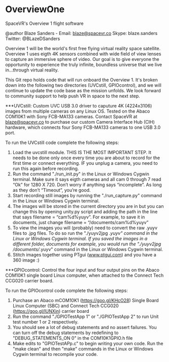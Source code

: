 # OverviewOne
SpaceVR's Overview 1 flight software

@author Blaze Sanders - Email: blaze@spacevr.co Skype: blaze.sanders Twitter: @BLazeDSanders

Overview 1 will be the world's first free flying virtual reality space satellite.  Overview 1 uses eigth 4K sensors combined with wide field of view lenses to capture an immersive sphere of video. Our goal is to give everyone the opportunity to experience the truly infinite, boundless universe that we live in...through virtual reality.

This Git repo holds code that will run onboard the Overview 1. It's broken down into the following two directories (UVCstill, GPIOcontrol), and we will continue to update the code base as the mission unfolds. We look forward to community support to help push VR in space to the next step.

***UVCstill: Custom UVC USB 3.0 driver to caputure 4K (4224x3106) images from multiple cameras on any Linux OS. Tested on the Abaco COM10K1 with Sony FCB-MA133 cameras. Contact SpaceVR at blaze@spacevr.co to purchase our custom Camera Interface Hub (CIH) hardware, which connects four Sony FCB-MA133 cameras to one USB 3.0 port.

To run the UVCstill code complete the following steps:
1) Load the uvcstill module. THIS IS THE MOST IMPORTANT STEP. It needs to be done only once every time you are about to record for the first time or connect everything. IF you unplug a camera, you need to run this again before recording. 
2) Run the command "./run_init.py" in the Linux or Windows Cygwin terminal. Make sure it says eigth cameras and all cam 0 through 7 read “Ok” for 1280 X 720. Don’t worry if anything says “incomplete”. As long as they don’t “Timeout”, you’re good. 
3) Start recording  still images by running the "./run_capture.py" command in the Linux or Windows Cygwin terminal.
4) The images will be stored in the current directory you are in but you can change this by opening unity.py script and adding the path in the line that says filename = “cam%d%yuyv”. For example, to save it in documents, just change filename = “/documents/cam%d%yuyv”
5) To view the images you will (probably) need to convert the raw .yuyv files to .jpg files. To do so run the "./yuyv2jpg *.yuyv" command in the Linux or Windows Cygwin terminal. If you saved the images in a different folder, documents for example, you would run the "./yuyv2jpg  /documents/*.yuyv" command in the Linux or Windows Cygwin terminal.
6) Stitch images together using PTgui (www.ptgui.com) and you have a 360 image :)

***GPIOcontrol: Control the four input and four output pins on the Abaco COM10K1 single board Linux computer, when attached to the Connect Tech CCG020 carrier board.

To run the GPIOcontrol code complete the following steps:
1) Purchase an Abaco mCOM10K1 (https://goo.gl/KHcO28) Single Board Linux Computer (SBC) and Connect Tech CCG020 (https://goo.gl/IUNXin) carrier board
2) Run the command "./GPIOTestApp 1" or "./GPIOTestApp 2" to run Unit test number 1 or 2 respectively.
3) You should see a lot of debug statements and no assert failures. You can turn off the debug statements by redefining to "DEBUG_STATEMENTS_ON 0" in the COM10K1GPIO.h file
4) Make edits to "GPIOTestAPp.c" to begin writing your own code. Run the "make clean" and then "make" commands in the Linux or Windows Cygwin terminal to recompile your code.
